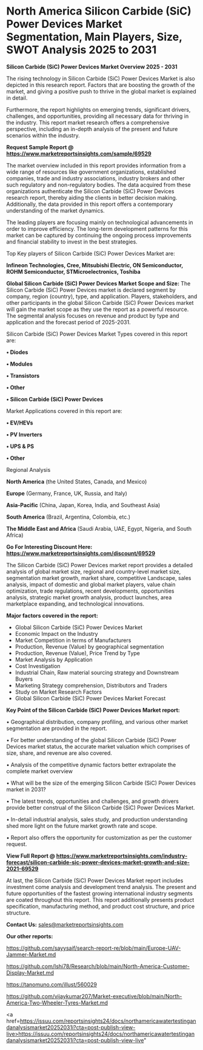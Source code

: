 # North America Silicon Carbide (SiC) Power Devices Market Segmentation, Main Players, Size, SWOT Analysis 2025 to 2031

<Strong> Silicon Carbide (SiC) Power Devices Market Overview 2025 - 2031</strong>

The rising technology in Silicon Carbide (SiC) Power Devices Market is also depicted in this research report. Factors that are boosting the growth of the market, and giving a positive push to thrive in the global market is explained in detail.

Furthermore, the report highlights on emerging trends, significant drivers, challenges, and opportunities, providing all necessary data for thriving in the industry. This report market research offers a comprehensive perspective, including an in-depth analysis of the present and future scenarios within the industry.

<strong>Request Sample Report @ <a href=https://www.marketreportsinsights.com/sample/69529>https://www.marketreportsinsights.com/sample/69529</a></strong>

The market overview included in this report provides information from a wide range of resources like government organizations, established companies, trade and industry associations, industry brokers and other such regulatory and non-regulatory bodies. The data acquired from these organizations authenticate the Silicon Carbide (SiC) Power Devices research report, thereby aiding the clients in better decision making. Additionally, the data provided in this report offers a contemporary understanding of the market dynamics.

The leading players are focusing mainly on technological advancements in order to improve efficiency. The long-term development patterns for this market can be captured by continuing the ongoing process improvements and financial stability to invest in the best strategies.

Top Key players of Silicon Carbide (SiC) Power Devices Market are:

<strong>Infineon Technologies, Cree, Mitsubishi Electric, ON Semiconductor, ROHM Semiconductor, STMicroelectronics, Toshiba</strong>

<strong><b>Global Silicon Carbide (SiC) Power Devices Market Scope and Size:</b></strong>
The Silicon Carbide (SiC) Power Devices market is declared segment by company, region (country), type, and application. Players, stakeholders, and other participants in the global Silicon Carbide (SiC) Power Devices market will gain the market scope as they use the report as a powerful resource. The segmental analysis focuses on revenue and product by type and application and the forecast period of 2025-2031.

Silicon Carbide (SiC) Power Devices Market Types covered in this report are:

<strong>• Diodes

• Modules

• Transistors

• Other

• Silicon Carbide (SiC) Power Devices</strong>

Market Applications covered in this report are:

<strong>• EV/HEVs

• PV Inverters

• UPS & PS

• Other</strong> 

Regional Analysis

<strong>North America</strong> (the United States, Canada, and Mexico)

<strong>Europe</strong> (Germany, France, UK, Russia, and Italy)

<strong>Asia-Pacific</strong> (China, Japan, Korea, India, and Southeast Asia)

<strong>South America</strong> (Brazil, Argentina, Colombia, etc.)

<strong>The Middle East and Africa</strong> (Saudi Arabia, UAE, Egypt, Nigeria, and South Africa)

<strong>Go For Interesting Discount Here: <a href=https://www.marketreportsinsights.com/discount/69529>https://www.marketreportsinsights.com/discount/69529</a></strong>

The Silicon Carbide (SiC) Power Devices market report provides a detailed analysis of global market size, regional and country-level market size, segmentation market growth, market share, competitive Landscape, sales analysis, impact of domestic and global market players, value chain optimization, trade regulations, recent developments, opportunities analysis, strategic market growth analysis, product launches, area marketplace expanding, and technological innovations.

<strong><b>Major factors covered in the report:</b></strong>
<ul>
  <li>Global Silicon Carbide (SiC) Power Devices Market </li>
  <li>Economic Impact on the Industry</li>
  <li>Market Competition in terms of Manufacturers</li>
  <li>Production, Revenue (Value) by geographical segmentation</li>
  <li>Production, Revenue (Value), Price Trend by Type</li>
  <li>Market Analysis by Application</li>
  <li>Cost Investigation</li>
  <li>Industrial Chain, Raw material sourcing strategy and Downstream Buyers</li>
  <li>Marketing Strategy comprehension, Distributors and Traders</li>
  <li>Study on Market Research Factors</li>
  <li>Global Silicon Carbide (SiC) Power Devices Market Forecast</li>
</ul>

<strong><b>Key Point of the Silicon Carbide (SiC) Power Devices Market report:</b></strong>

• Geographical distribution, company profiling, and various other market segmentation are provided in the report.

• For better understanding of the global Silicon Carbide (SiC) Power Devices market status, the accurate market valuation which comprises of size, share, and revenue are also covered.

• Analysis of the competitive dynamic factors better extrapolate the complete market overview

• What will be the size of the emerging Silicon Carbide (SiC) Power Devices market in 2031?

• The latest trends, opportunities and challenges, and growth drivers provide better construal of the Silicon Carbide (SiC) Power Devices Market.

• In-detail industrial analysis, sales study, and production understanding shed more light on the future market growth rate and scope.

• Report also offers the opportunity for customization as per the customer request.

<strong><b>View Full Report @ <a href=https://www.marketreportsinsights.com/industry-forecast/silicon-carbide-sic-power-devices-market-growth-and-size-2021-69529>https://www.marketreportsinsights.com/industry-forecast/silicon-carbide-sic-power-devices-market-growth-and-size-2021-69529</a></b></strong>


At last, the Silicon Carbide (SiC) Power Devices Market report includes investment come analysis and development trend analysis. The present and future opportunities of the fastest growing international industry segments are coated throughout this report. This report additionally presents product specification, manufacturing method, and product cost structure, and price structure.

<strong>Contact Us:</strong>
sales@marketreportsinsights.com

<strong>Our other reports:</strong>

<a href=https://github.com/sayysaif/search-report-re/blob/main/Europe-UAV-Jammer-Market.md>https://github.com/sayysaif/search-report-re/blob/main/Europe-UAV-Jammer-Market.md</a>

<a href=https://github.com/Ishi78/Research/blob/main/North-America-Customer-Display-Market.md>https://github.com/Ishi78/Research/blob/main/North-America-Customer-Display-Market.md</a>

<a href=https://tanomuno.com/illust/560029>https://tanomuno.com/illust/560029</a>

<a href=https://github.com/vijaykumar207/Market-executive/blob/main/North-America-Two-Wheeler-Tyres-Market.md>https://github.com/vijaykumar207/Market-executive/blob/main/North-America-Two-Wheeler-Tyres-Market.md</a>

<a href=https://issuu.com/reportsinsights24/docs/northamericawatertestingandanalysismarket20252031i?cta=post-publish-view-live>https://issuu.com/reportsinsights24/docs/northamericawatertestingandanalysismarket20252031i?cta=post-publish-view-live</a>"
